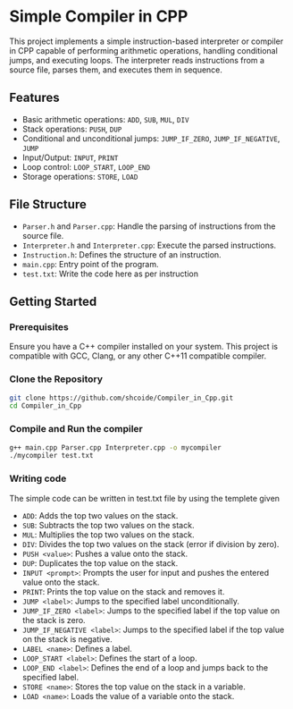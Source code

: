 # Simple Compiler in CPP

This project implements a simple instruction-based interpreter or compiler in CPP capable of performing arithmetic operations, handling conditional jumps, and executing loops. The interpreter reads instructions from a source file, parses them, and executes them in sequence.

## Features

- Basic arithmetic operations: `ADD`, `SUB`, `MUL`, `DIV`
- Stack operations: `PUSH`, `DUP`
- Conditional and unconditional jumps: `JUMP_IF_ZERO`, `JUMP_IF_NEGATIVE`, `JUMP`
- Input/Output: `INPUT`, `PRINT`
- Loop control: `LOOP_START`, `LOOP_END`
- Storage operations: `STORE`, `LOAD`

## File Structure

- `Parser.h` and `Parser.cpp`: Handle the parsing of instructions from the source file.
- `Interpreter.h` and `Interpreter.cpp`: Execute the parsed instructions.
- `Instruction.h`: Defines the structure of an instruction.
- `main.cpp`: Entry point of the program.
- `test.txt`: Write the code here as per instruction

## Getting Started

### Prerequisites

Ensure you have a C++ compiler installed on your system. This project is compatible with GCC, Clang, or any other C++11 compatible compiler.

### Clone the Repository

```bash
git clone https://github.com/shcoide/Compiler_in_Cpp.git
cd Compiler_in_Cpp
```
### Compile and Run the compiler

```bash
g++ main.cpp Parser.cpp Interpreter.cpp -o mycompiler
./mycompiler test.txt
```
### Writing code

The simple code can be written in test.txt file by using the templete given

- `ADD`: Adds the top two values on the stack.
- `SUB`: Subtracts the top two values on the stack.
- `MUL`: Multiplies the top two values on the stack.
- `DIV`: Divides the top two values on the stack (error if division by zero).
- `PUSH <value>`: Pushes a value onto the stack.
- `DUP`: Duplicates the top value on the stack.
- `INPUT <prompt>`: Prompts the user for input and pushes the entered value onto the stack.
- `PRINT`: Prints the top value on the stack and removes it.
- `JUMP <label>`: Jumps to the specified label unconditionally.
- `JUMP_IF_ZERO <label>`: Jumps to the specified label if the top value on the stack is zero.
- `JUMP_IF_NEGATIVE <label>`: Jumps to the specified label if the top value on the stack is negative.
- `LABEL <name>`: Defines a label.
- `LOOP_START <label>`: Defines the start of a loop.
- `LOOP_END <label>`: Defines the end of a loop and jumps back to the specified label.
- `STORE <name>`: Stores the top value on the stack in a variable.
- `LOAD <name>`: Loads the value of a variable onto the stack.
